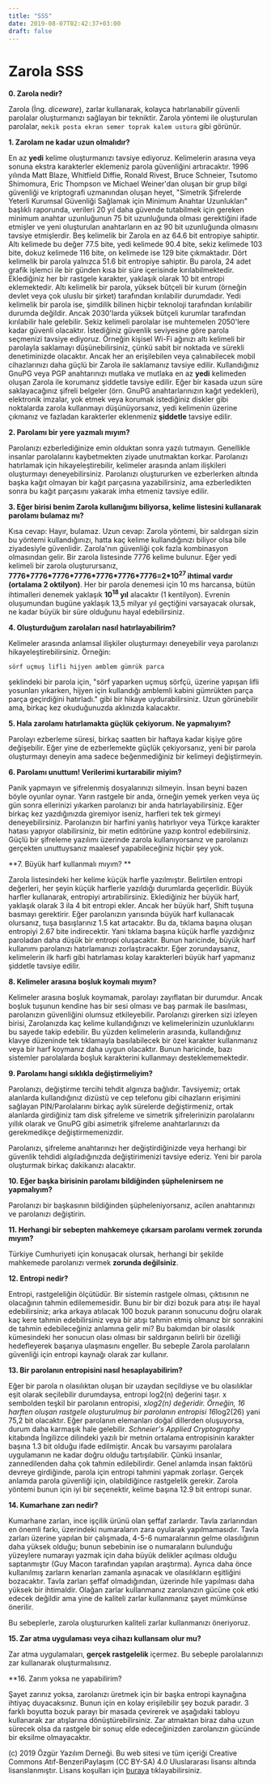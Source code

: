 ```yaml
---
title: "SSS"
date: 2019-08-07T02:42:37+03:00
draft: false
---
```

# Zarola SSS

**0. Zarola nedir?**

Zarola (İng. _diceware_), zarlar kullanarak, kolayca hatırlanabilir
güvenli parolalar oluşturmanızı sağlayan bir tekniktir. Zarola yöntemi
ile oluşturulan parolalar, ```mekik posta ekran semer toprak kalem
ustura``` gibi görünür.

**1. Zarolam ne kadar uzun olmalıdır?**

En az **yedi** kelime oluşturmanızı tavsiye ediyoruz. Kelimelerin
arasına veya sonuna ekstra karakterler eklemeniz parola güvenliğini
artıracaktır.
1996 yılında Matt Blaze, Whitfield Diffie, Ronald Rivest, Bruce
Schneier, Tsutomo Shimomura, Eric Thompson ve Michael Weiner'dan oluşan
bir grup bilgi güvenliği ve kriptografi uzmanından oluşan heyet,
"Simetrik Şifrelerde Yeterli Kurumsal Güvenliği Sağlamak için Minimum
Anahtar Uzunlukları" başlıklı raporunda, verileri 20 yıl daha güvende
tutabilmek için gereken minimum anahtar uzunluğunun 75 bit uzunluğunda
olması gerektiğini ifade etmişler ve yeni oluşturulan anahtarların en az
90 bit uzunluğunda olmasını tavsiye etmişlerdir.
Beş kelimelik bir Zarola en az 64.6 bit entropiye sahiptir. Altı
kelimede bu değer 77.5 bite, yedi kelimede 90.4 bite, sekiz kelimede 103
bite, dokuz kelimede 116 bite, on kelimede ise 129 bite çıkmaktadır.
Dört kelimelik bir parola yalnızca 51.6 bit entropiye sahiptir. Bu
parola, 24 adet grafik işlemci ile bir günden kısa bir süre içerisinde
kırılabilmektedir.
Eklediğiniz her bir rastgele karakter, yaklaşık olarak 10 bit entropi
eklemektedir.
Altı kelimelik bir parola, yüksek bütçeli bir kurum (örneğin devlet veya
çok uluslu bir şirket) tarafından kırılabilir durumdadır. Yedi kelimelik
bir parola ise, şimdilik bilinen hiçbir teknoloji tarafından kırılabilir
durumda değildir. Ancak 2030'larda yüksek bütçeli kurumlar tarafından
kırılabilir hale gelebilir. Sekiz kelimeli parolalar ise muhtemelen
2050'lere kadar güvenli olacaktır.
İstediğiniz güvenlik seviyesine göre parola seçmenizi tavsiye ediyoruz.
Örneğin kişisel Wi-Fi ağınızı altı kelimeli bir parolayla saklamayı
düşünebilirsiniz, çünkü sabit bir noktada ve sürekli denetiminizde
olacaktır. Ancak her an erişilebilen veya çalınabilecek mobil
cihazlarınızı daha güçlü bir Zarola ile saklamanız tavsiye edilir.
Kullandığınız GnuPG veya PGP anahtarınızı mutlaka ve mutlaka en az
**yedi** kelimeden oluşan Zarola ile korumanız şiddetle tavsiye
edilir.
Eğer bir kasada uzun süre saklayacağınız şifreli belgeler (örn. GnuPG
anahtarlarınızın kağıt yedekleri), elektronik imzalar, yok etmek veya
korumak istediğiniz diskler gibi noktalarda zarola kullanmayı
düşünüyorsanız, yedi kelimenin üzerine çıkmanız ve fazladan karakterler
eklenmeniz **şiddetle** tavsiye edilir.

**2. Parolamı bir yere yazmalı mıyım?**

Parolanızı ezberlediğinize emin olduktan sonra yazılı tutmayın.
Genellikle insanlar
parolalarını kaybetmekten ziyade unutmaktan korkar. Parolanızı
hatırlamak için hikayeleştirebilir, kelimeler arasında anlam ilişkileri
oluşturmayı deneyebilirsiniz. Parolanızı oluştururken ve ezberlerken
altında başka kağıt olmayan bir
kağıt parçasına yazabilirsiniz, ama ezberledikten sonra bu kağıt
parçasını yakarak imha etmeniz tavsiye edilir.

**3. Eğer birisi benim Zarola kullanığımı biliyorsa, kelime listesini
kullanarak parolamı bulamaz mı?**

Kısa cevap: Hayır, bulamaz.
Uzun cevap: Zarola yöntemi, bir saldırgan sizin bu yöntemi kullandığınızı,
hatta kaç kelime kullandığınızı biliyor olsa bile ziyadesiyle
güvenlidir. Zarola'nın güvenliği çok fazla kombinasyon olmasından gelir.
Bir zarola listesinde 7776 kelime bulunur. Eğer yedi kelimeli bir zarola
oluşturursanız,
**7776\*7776\*7776\*7776\*7776\*7776\*7776=2\*10<sup>27</sup> ihtimal
vardır (ortalama 2 oktilyon)**. Her bir parola denemesi için 10 ms
harcansa, bütün ihtimalleri denemek yaklaşık **10<sup>18</sup> yıl**
alacaktır (1 kentilyon). Evrenin oluşumundan bugüne yaklaşık 13,5 milyar
yıl geçtiğini varsayacak olursak, ne kadar büyük bir süre olduğunu hayal
edebilirsiniz.

**4. Oluşturduğum zarolaları nasıl hatırlayabilirim?**

Kelimeler arasında anlamsal ilişkiler oluşturmayı deneyebilir veya
parolanızı hikayeleştirebilirsiniz. Örneğin:

```sörf uçmuş lifli hijyen amblem gümrük parca```

şeklindeki bir parola için, "sörf yaparken uçmuş sörfçü, üzerine yapışan
lifli yosunları yıkarken, hijyen için kullandığı amblemli kabini
gümrükten parça parça geçirdiğini hatırladı." gibi bir hikaye
uydurabilirsiniz. Uzun görünebilir ama, birkaç kez okuduğunuzda
aklınızda kalacaktır.

**5. Hala zarolamı hatırlamakta güçlük çekiyorum. Ne yapmalıyım?**

Parolayı ezberleme süresi, birkaç saatten bir haftaya kadar kişiye göre
değişebilir. Eğer yine de ezberlemekte güçlük çekiyorsanız, yeni
bir parola oluşturmayı deneyin ama sadece beğenmediğiniz bir kelimeyi
değiştirmeyin.

**6. Parolamı unuttum! Verilerimi kurtarabilir miyim?**

Panik yapmayın ve şifrelenmiş dosyalarınızı silmeyin. İnsan beyni bazen
böyle oyunlar oynar. Yarın rastgele bir anda, örneğin yemek yerken veya
üç gün sonra ellerinizi yıkarken parolanızı bir anda
hatırlayabilirsiniz. Eğer birkaç kez yazdığınızda giremiyor iseniz,
harfleri tek tek girmeyi deneyebilirsiniz. Parolanızın bir harfini
yanlış hatırlıyor veya Türkçe karakter hatası yapıyor olabilirsiniz, bir
metin editörüne yazıp kontrol edebilirsiniz. Güçlü bir şifreleme
yazılımı üzerinde zarola kullanıyorsanız ve parolanızı gerçekten
unuttuysanız maalesef yapabileceğiniz hiçbir şey yok.

**7. Büyük harf kullanmalı mıyım? **

Zarola listesindeki her kelime küçük harfle yazılmıştır. Belirtilen
entropi değerleri, her şeyin küçük harflerle yazıldığı durumlarda
geçerlidir. Büyük harfler kullanarak, entropiyi artırabilirsiniz.
Eklediğiniz her büyük harf, yaklaşık olarak 3 ila 4 bit entropi ekler.
Ancak her büyük harf, Shift tuşuna basmayı gerektirir. Eğer parolanızın
yarısında büyük harf kullanacak olursanız, tuşa basışlarınız 1.5 kat
artacaktır. Bu da, tıklama başına oluşan entropiyi 2.67 bite
indirecektir. Yani tıklama başına küçük harfle yazdığınız paroladan daha
düşük bir entropi oluşacaktır.
Bunun haricinde, büyük harf kullanımı parolanızı hatırlamanızı
zorlaştıracaktır. Eğer zorundaysanız, kelimelerin ilk harfi gibi
hatırlaması kolay karakterleri büyük harf yapmanız şiddetle tavsiye edilir.

**8. Kelimeler arasına boşluk koymalı mıyım?**

Kelimeler arasına boşluk koymamak, parolayı zayıflatan bir durumdur.
Ancak boşluk tuşunun kendine has bir sesi olması ve baş parmak ile
basılması, parolanızın güvenliğini olumsuz etkileyebilir. Parolanızı
girerken sizi izleyen birisi, Zarolanızda kaç kelime kullandığınızı ve
kelimelerinizin uzunluklarını bu sayede takip edebilir. Bu yüzden
kelimelerin arasında, kullandığınız klavye düzeninde tek tıklamayla
basılabilecek bir özel karakter kullanmanız veya bir harf koymanız daha
uygun olacaktır. Bunun haricinde, bazı sistemler parolalarda boşluk
karakterini kullanmayı desteklememektedir.

**9. Parolamı hangi sıklıkla değiştirmeliyim?**

Parolanızı, değiştirme tercihi tehdit algınıza bağlıdır. Tavsiyemiz;
ortak alanlarda kullandığınız dizüstü ve cep telefonu gibi cihazların
erişimini sağlayan PIN/Parolalarını birkaç aylık sürelerde
değiştirmeniz, ortak alanlarda girdiğiniz tam disk şifreleme ve simetrik
şifrelerinizin parolalarını yıllık olarak ve GnuPG gibi asimetrik
şifreleme anahtarlarınızı da gerekmedikçe değiştirmemenizdir.

Parolanızı, şifreleme anahtarınızı her değiştirdiğinizde veya herhangi
bir güvenlik tehdidi algıladığınızda değiştirimenizi tavsiye ederiz.
Yeni bir parola oluşturmak birkaç dakikanızı alacaktır.

**10. Eğer başka birisinin parolamı bildiğinden şüphelenirsem ne
yapmalıyım?**

Parolanızı bir başkasının bildiğinden şüpheleniyorsanız, acilen
anahtarınızı ve parolanızı değiştirin.

**11. Herhangi bir sebepten mahkemeye çıkarsam parolamı vermek zorunda
mıyım?**

Türkiye Cumhuriyeti için konuşacak olursak, herhangi bir şekilde
mahkemede parolanızı vermek **zorunda değilsiniz**.

**12. Entropi nedir?**

Entropi, rastgeleliğin ölçütüdür. Bir sistemin rastgele olması,
çıktısının ne olacağının tahmin edilememesidir. Bunu bir bir dizi bozuk
para atışı ile hayal edebilirsiniz; arka arkaya atılacak 100 bozuk
paranın sonucunu doğru olarak kaç kere tahmin edebilirsiniz veya bir
atışı tahmin etmiş olmanız bir sonrakini de tahmin edebileceğiniz
anlamına gelir mi? Bu bakımdan bir olasılık kümesindeki her sonucun
olası olması bir saldırganın belirli bir özelliği hedefleyerek başarıya
ulaşmasını engeller. Bu sebeple Zarola parolaların güvenliği için
entropi kaynağı olarak zar kullanır.

**13. Bir parolanın entropisini nasıl hesaplayabilirim?**

Eğer bir parola n olasılıktan oluşan bir uzaydan seçildiyse ve bu
olasılıklar eşit olarak seçilebilir durumdaysa, entropi log2(n) değerini
taşır. x sembolden teşkil bir parolanın entropisi, x*log2(n) değeridir.
Örneğin, 16 harften oluşan rastgele oluşturulmuş bir parolanın entropisi
16*log2(26) yani 75,2 bit olacaktır. Eğer parolanın elemanları doğal
dillerden oluşuyorsa, durum daha karmaşık hale gelebilir. _Schneier's
Applied Cryptography_ kitabında İngilizce dilindeki yazılı bir metnin
ortalama entropisinin karakter başına 1.3 bit olduğu ifade edilmiştir.
Ancak bu varsayımı parolalara uygulamanın ne kadar doğru olduğu
tartışılabilir. Çünkü insanlar, zannedilenden daha çok tahmin
edilebilirdir. Genel anlamda insan faktörü devreye girdiğinde, parola
için entropi tahmini yapmak zorlaşır.
Gerçek anlamda parola güvenliği için, olabildiğince rastgelelik gerekir.
Zarola yöntemi bunun için iyi bir seçenektir, kelime başına 12.9 bit
entropi sunar.

**14. Kumarhane zarı nedir?**

Kumarhane zarları, ince işçilik ürünü olan şeffaf zarlardır. Tavla
zarlarından en önemli farkı, üzerindeki numaraların zara oyularak
yapılmamasıdır. Tavla zarları üzerine yapılan bir çalışmada, 4-5-6
numaralarının gelme olasılığının daha yüksek olduğu; bunun sebebinin ise
o numaraların bulunduğu yüzeylere numarayı yazmak için daha büyük
delikler açılması olduğu saptanmıştır (Guy Macon tarafından yapılan
araştırma). Ayrıca daha önce kullanılmış zarların kenarları zamanla
aşınacak ve olasılıkların eşitliğini bozacaktır. Tavla zarları şeffaf
olmadığından, üzerinde hile yapılması daha yüksek bir ihtimaldir. Olağan
zarlar kullanmanız zarolanızın gücüne çok etki edecek değildir ama yine
de kaliteli zarlar kullanmanız şayet mümkünse önerilir.

Bu sebeplerle, zarola oluştururken kaliteli zarlar kullanmanızı öneriyoruz.

**15. Zar atma uygulaması veya cihazı kullansam olur mu?**

Zar atma uygulamaları, **gerçek rastgelelik** içermez. Bu sebeple
parolalarınızı zar kullanarak oluşturmalısınız.

**16. Zarım yoksa ne yapabilirim?

Şayet zarınız yoksa, zarolanızı üretmek için bir başka entropi kaynağına
ihtiyaç duyacaksınız. Bunun için en kolay erişilebilir şey bozuk
paradır. 3 farklı boyutta bozuk parayı bir masada çevirerek ve aşağıdaki
tabloyu kullanarak zar atışlarına dönüştürebilirsiniz. Zar atmaktan
biraz daha uzun sürecek olsa da rastgele bir sonuç elde edeceğinizden
zarolanızın gücünde bir eksilme olmayacaktır.

(c) 2019 Özgür Yazılım Derneği. Bu web sitesi ve tüm içeriği Creative
Commons Atıf-BenzeriPaylaşım (CC BY-SA) 4.0 Uluslararası lisansı altında
lisanslanmıştır. Lisans koşulları için
[buraya](https://creativecommons.org/licenses/by-sa/4.0/) tıklayabilirsiniz.
